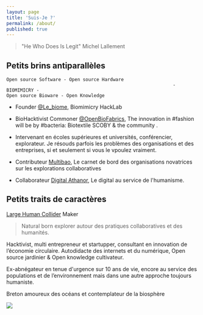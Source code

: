 ```yaml
---
layout: page
title: 'Suis-Je ?'
permalink: /about/
published: true
---
```


> "He Who Does Is Legit" Michel Lallement

## Petits brins antiparallèles

```
Open source Software - Open source Hardware 
                                                             - BIOMIMICRY -
Open source Bioware - Open Knowledge
```

* Founder [@Le_biome](https://twitter.com/Le_biome), Biomimicry HackLab 

* BioHacktivist Commoner [@OpenBioFabrics](https://www.facebook.com/openbiofabrics), The innovation in #fashion will be by #bacteria: Biotextile SCOBY & the community .

* Intervenant en écoles supérieures et universités, conférencier, explorateur. Je résouds parfois les problèmes des organisations et des entreprises, si et seulement si vous le vpoulez vraiment.

* Contributeur [Multibao](http://www.multibao.org), Le carnet de bord des organisations novatrices sur les explorations collaboratives

* Collaborateur [Digital Athanor](http://www.digital-athanor.com/), Le digital au service de l'humanisme.

## Petits traits de caractères 

[Large Human Collider](https://largehumancollider.github.io/) Maker

> Natural born explorer autour des pratiques collaboratives et des humanités.

Hacktivist, multi entrepreneur et startupper, consultant en innovation de l’économie circulaire.
Autodidacte des internets et du numérique, Open source jardinier & Open knowledge cultivateur.

Ex-abnégateur en tenue d'urgence sur 10 ans de vie, encore au service des populations et de l’environnement mais dans une autre approche toujours humaniste. 

Breton amoureux des océans et contemplateur de la biosphère


![](https://framapic.org/KCaAxT5561eD/0vuX3wzX6UiL)
